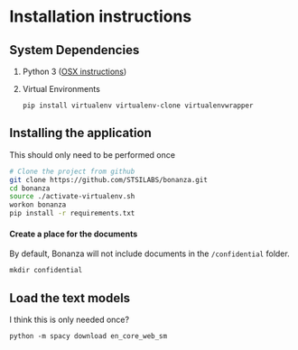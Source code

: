 # Installation instructions

## System Dependencies

1. Python 3 ([OSX instructions](https://docs.python-guide.org/starting/install3/osx/))
1. Virtual Environments

    ```
    pip install virtualenv virtualenv-clone virtualenvwrapper
    ```

## Installing the application

This should only need to be performed once

```bash
# Clone the project from github
git clone https://github.com/STSILABS/bonanza.git
cd bonanza
source ./activate-virtualenv.sh
workon bonanza
pip install -r requirements.txt
```

#### Create a place for the documents

By default, Bonanza will not include documents in the `/confidential` folder.

```
mkdir confidential
```

## Load the text models

I think this is only needed once?

`python -m spacy download en_core_web_sm`
